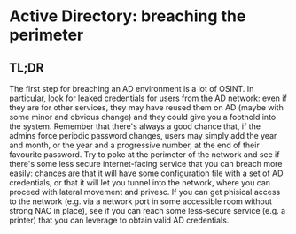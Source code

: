 # Active Directory: breaching the perimeter

## TL;DR

The first step for breaching an AD environment is a lot of OSINT. In particular, look for leaked credentials for users from the AD network: even if they are for other services, they may have reused them on AD (maybe with some minor and obvious change) and they could give you a foothold into the system. Remember that there's always a good chance that, if the admins force periodic password changes, users may simply add the year and month, or the year and a progressive number, at the end of their favourite password. Try to poke at the perimeter of the network and see if there's some less secure internet-facing service that you can breach more easily: chances are that it will have some configuration file with a set of AD credentials, or that it will let you tunnel into the network, where you can proceed with lateral movement and privesc. If you can get phisical access to the network (e.g. via a network port in some accessible room without strong NAC in place), see if you can reach some less-secure service (e.g. a printer) that you can leverage to obtain valid AD credentials.